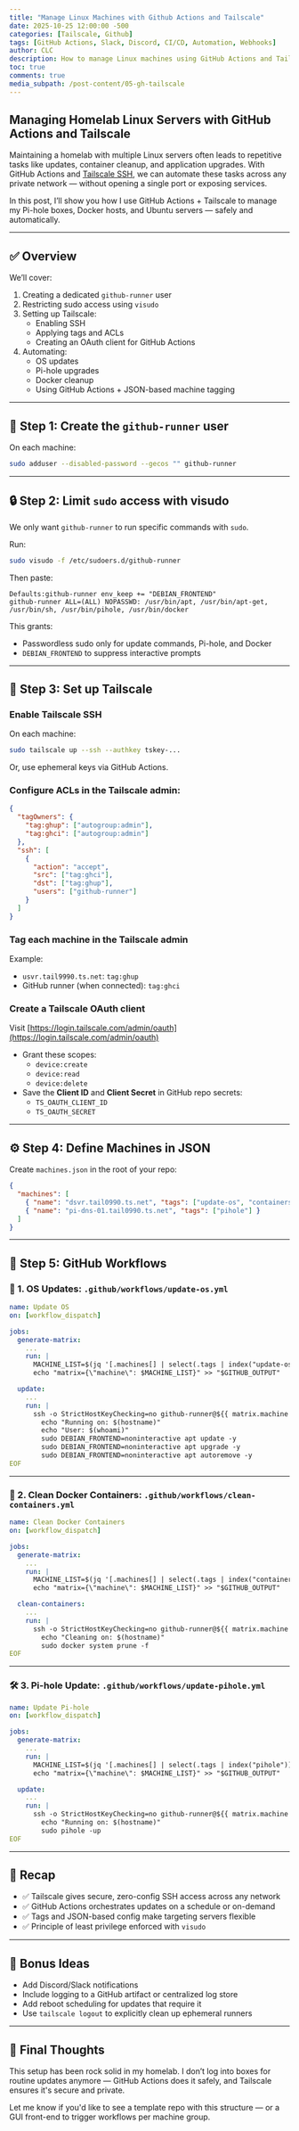 ```yaml
---
title: "Manage Linux Machines with Github Actions and Tailscale"
date: 2025-10-25 12:00:00 -500
categories: [Tailscale, Github]
tags: [GitHub Actions, Slack, Discord, CI/CD, Automation, Webhooks]
author: CLC
description: How to manage Linux machines using GitHub Actions and Tailscale with secure SSH access and automation.
toc: true
comments: true
media_subpath: /post-content/05-gh-tailscale
---
```


## Managing Homelab Linux Servers with GitHub Actions and Tailscale

Maintaining a homelab with multiple Linux servers often leads to repetitive tasks like updates, container cleanup, and application upgrades. With GitHub Actions and [Tailscale SSH](https://tailscale.com/kb/1190/tailscale-ssh/), we can automate these tasks across any private network — without opening a single port or exposing services.

In this post, I’ll show you how I use GitHub Actions + Tailscale to manage my Pi-hole boxes, Docker hosts, and Ubuntu servers — safely and automatically.

---

## ✅ Overview

We’ll cover:

1. Creating a dedicated `github-runner` user
2. Restricting sudo access using `visudo`
3. Setting up Tailscale:
   - Enabling SSH
   - Applying tags and ACLs
   - Creating an OAuth client for GitHub Actions
4. Automating:
   - OS updates
   - Pi-hole upgrades
   - Docker cleanup
   - Using GitHub Actions + JSON-based machine tagging

---

## 👤 Step 1: Create the `github-runner` user

On each machine:

```bash
sudo adduser --disabled-password --gecos "" github-runner
```

---

## 🔒 Step 2: Limit `sudo` access with visudo

We only want `github-runner` to run specific commands with `sudo`.

Run:

```bash
sudo visudo -f /etc/sudoers.d/github-runner
```

Then paste:

```sudoers
Defaults:github-runner env_keep += "DEBIAN_FRONTEND"
github-runner ALL=(ALL) NOPASSWD: /usr/bin/apt, /usr/bin/apt-get, /usr/bin/sh, /usr/bin/pihole, /usr/bin/docker
```

This grants:
- Passwordless sudo only for update commands, Pi-hole, and Docker
- `DEBIAN_FRONTEND` to suppress interactive prompts

---

## 🛜 Step 3: Set up Tailscale

### Enable Tailscale SSH

On each machine:

```bash
sudo tailscale up --ssh --authkey tskey-...
```

Or, use ephemeral keys via GitHub Actions.

### Configure ACLs in the Tailscale admin:

```json
{
  "tagOwners": {
    "tag:ghup": ["autogroup:admin"],
    "tag:ghci": ["autogroup:admin"]
  },
  "ssh": [
    {
      "action": "accept",
      "src": ["tag:ghci"],
      "dst": ["tag:ghup"],
      "users": ["github-runner"]
    }
  ]
}
```

### Tag each machine in the Tailscale admin

Example:

- `usvr.tail9990.ts.net`: `tag:ghup`
- GitHub runner (when connected): `tag:ghci`

### Create a Tailscale OAuth client

Visit [https://login.tailscale.com/admin/oauth](https://login.tailscale.com/admin/oauth)

- Grant these scopes:
  - `device:create`
  - `device:read`
  - `device:delete`
- Save the **Client ID** and **Client Secret** in GitHub repo secrets:
  - `TS_OAUTH_CLIENT_ID`
  - `TS_OAUTH_SECRET`

---

## ⚙️ Step 4: Define Machines in JSON

Create `machines.json` in the root of your repo:

```json
{
  "machines": [
    { "name": "dsvr.tail0990.ts.net", "tags": ["update-os", "containers"] },
    { "name": "pi-dns-01.tail0990.ts.net", "tags": ["pihole"] }
  ]
}
```

---

## 🚀 Step 5: GitHub Workflows

### 🔧 1. OS Updates: `.github/workflows/update-os.yml`

```yaml
name: Update OS
on: [workflow_dispatch]

jobs:
  generate-matrix:
    ...
    run: |
      MACHINE_LIST=$(jq '[.machines[] | select(.tags | index("update-os")) | .name]' machines.json)
      echo "matrix={\"machine\": $MACHINE_LIST}" >> "$GITHUB_OUTPUT"

  update:
    ...
    run: |
      ssh -o StrictHostKeyChecking=no github-runner@${{ matrix.machine }} << 'EOF'
        echo "Running on: $(hostname)"
        echo "User: $(whoami)"
        sudo DEBIAN_FRONTEND=noninteractive apt update -y
        sudo DEBIAN_FRONTEND=noninteractive apt upgrade -y
        sudo DEBIAN_FRONTEND=noninteractive apt autoremove -y
EOF
```

---

### 🧼 2. Clean Docker Containers: `.github/workflows/clean-containers.yml`

```yaml
name: Clean Docker Containers
on: [workflow_dispatch]

jobs:
  generate-matrix:
    ...
    run: |
      MACHINE_LIST=$(jq '[.machines[] | select(.tags | index("containers")) | .name]' machines.json)
      echo "matrix={\"machine\": $MACHINE_LIST}" >> "$GITHUB_OUTPUT"

  clean-containers:
    ...
    run: |
      ssh -o StrictHostKeyChecking=no github-runner@${{ matrix.machine }} << 'EOF'
        echo "Cleaning on: $(hostname)"
        sudo docker system prune -f
EOF
```

---

### 🛠 3. Pi-hole Update: `.github/workflows/update-pihole.yml`

```yaml
name: Update Pi-hole
on: [workflow_dispatch]

jobs:
  generate-matrix:
    ...
    run: |
      MACHINE_LIST=$(jq '[.machines[] | select(.tags | index("pihole")) | .name]' machines.json)
      echo "matrix={\"machine\": $MACHINE_LIST}" >> "$GITHUB_OUTPUT"

  update:
    ...
    run: |
      ssh -o StrictHostKeyChecking=no github-runner@${{ matrix.machine }} << 'EOF'
        echo "Running on: $(hostname)"
        sudo pihole -up
EOF
```

---

## 📌 Recap

- ✅ Tailscale gives secure, zero-config SSH access across any network
- ✅ GitHub Actions orchestrates updates on a schedule or on-demand
- ✅ Tags and JSON-based config make targeting servers flexible
- ✅ Principle of least privilege enforced with `visudo`

---

## 📎 Bonus Ideas

- Add Discord/Slack notifications
- Include logging to a GitHub artifact or centralized log store
- Add reboot scheduling for updates that require it
- Use `tailscale logout` to explicitly clean up ephemeral runners

---

## 💬 Final Thoughts

This setup has been rock solid in my homelab. I don’t log into boxes for routine updates anymore — GitHub Actions does it safely, and Tailscale ensures it's secure and private.

Let me know if you'd like to see a template repo with this structure — or a GUI front-end to trigger workflows per machine group.